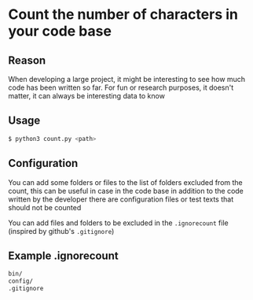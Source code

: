 # Count the number of characters in your code base

## Reason
When developing a large project, it might be interesting to see how much code has been written so far. For fun or research purposes, it doesn't matter, it can always be interesting data to know

## Usage
```bash
$ python3 count.py <path>
```

## Configuration
You can add some folders or files to the list of folders excluded from the count, this can be useful in case in the code base in addition to the code written by the developer there are configuration files or test texts that should not be counted

You can add files and folders to be excluded in the `.ignorecount` file (inspired by github's `.gitignore`)

## Example .ignorecount
```bash
bin/
config/
.gitignore
```